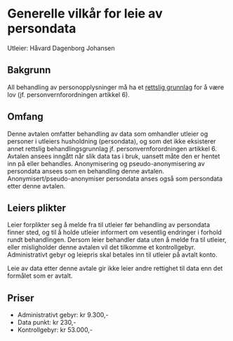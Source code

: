 # Generelle vilkår for leie av persondata

Utleier: Håvard Dagenborg Johansen

## Bakgrunn

All behandling av personopplysninger må ha et [rettslig
grunnlag](https://www.datatilsynet.no/regelverk-og-verktoy/veiledere/veileder-om-behandlingsgrunnlag/) for å være lov (jf. personvernforordningen artikkel 6).

## Omfang 

Denne avtalen omfatter behandling av data som omhandler utleier og
personer i utleiers husholdning (persondata), og som det ikke
eksisterer annet rettslig behandlingsgrunnlag jf. personvernforordningen
artikkel 6. Avtalen ansees inngått når slik
data tas i bruk, uansett måte den er hentet inn på eller
behandles. Anonymisering og pseudo-anonymisering av persondata ansees
som en behandling denne avtalen. Anonymisert/pseudo-anonymiser
persondata anses også som persondata etter denne avtalen.

## Leiers plikter

Leier forplikter seg å melde fra til utleier før behandling av
persondata finner sted, og til å holde utleier informert om vesentlig
endringer i forhold rundt behandlingen. Dersom leier behandler data
uten å melde fra til utleier, eller misligholder denne avtalen vil det
tilkomme et kontrollgebyr. Administrativt gebyr og leiepris skal
betales inn til utleier på avtalt konto.

Leie av data etter denne avtale gir ikke leier andre rettighet til
data enn det formålet som er avtalt.


## Priser 

- Administrativt gebyr: kr 9.300,-
- Data punkt: kr 230,-
- Kontrollgebyr: kr 53.000,-



